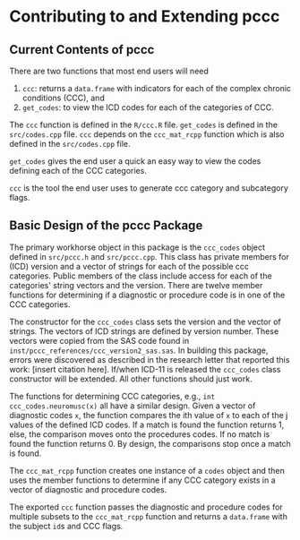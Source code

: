 # Contributing to and Extending pccc

## Current Contents of pccc
There are two functions that most end users will need

1. `ccc`: returns a `data.frame` with indicators for each of the complex chronic
   conditions (CCC), and
2. `get_codes`: to view the ICD codes for each of the categories of CCC.

The `ccc` function is defined in the `R/ccc.R` file.  `get_codes` is defined in
the `src/codes.cpp` file.  `ccc` depends on the `ccc_mat_rcpp` function which is
also defined in the `src/codes.cpp` file.

`get_codes` gives the end user a quick an easy way to view the codes defining
each of the CCC categories.

`ccc` is the tool the end user uses to generate ccc category and subcategory
flags.

## Basic Design of the pccc Package
The primary workhorse object in this package is the `ccc_codes` object defined in
`src/pccc.h` and `src/pccc.cpp`.  This class has private members for (ICD)
version and a vector of strings for each of the possible ccc categories.
Public members of the class include access for each of the categories' string
vectors and the version.  There are twelve member functions for determining if
a diagnostic or procedure code is in one of the CCC categories.

The constructor for the `ccc_codes` class sets the version and the vector of strings.
The vectors of ICD strings are defined by version number.  These vectors were
copied from the SAS code found in `inst/pccc_references/ccc_version2_sas.sas`.
In building this package, errors were discovered as described in the research letter
that reported this work: [insert citation here]. If/when ICD-11 is released the
`ccc_codes` class constructor will be extended.  All other functions should just work.

The functions for determining CCC categories, e.g., `int ccc_codes.neuromusc(x)`
all have a similar design.  Given a vector of diagnostic codes `x`, the function
compares the ith value of `x` to each of the j values of the defined ICD codes.
If a match is found the function returns 1, else, the comparison moves onto the
procedures codes.  If no match is found the function returns 0.  By design, the
comparisons stop once a match is found.

The `ccc_mat_rcpp` function creates one instance of a `codes` object and then
uses the member functions to determine if any CCC category exists in a vector of
diagnostic and procedure codes.

The exported `ccc` function passes the diagnostic and procedure codes for
multiple subsets to the `ccc_mat_rcpp` function and returns a `data.frame` with
the subject `id`s and CCC flags.
